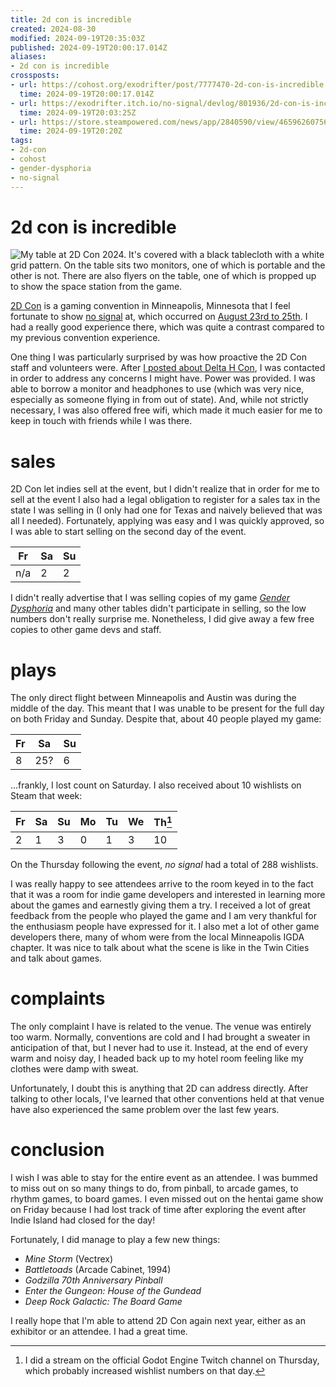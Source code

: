 ```yaml
---
title: 2d con is incredible
created: 2024-08-30
modified: 2024-09-19T20:35:03Z
published: 2024-09-19T20:00:17.014Z
aliases:
- 2d con is incredible
crossposts:
- url: https://cohost.org/exodrifter/post/7777470-2d-con-is-incredible
  time: 2024-09-19T20:00:17.014Z
- url: https://exodrifter.itch.io/no-signal/devlog/801936/2d-con-is-incredible
  time: 2024-09-19T20:03:25Z
- url: https://store.steampowered.com/news/app/2840590/view/4659626075682891816
  time: 2024-09-19T20:20Z
tags:
- 2d-con
- cohost
- gender-dysphoria
- no-signal
---
```


# 2d con is incredible

![My table at 2D Con 2024. It's covered with a black tablecloth with a white grid pattern. On the table sits two monitors, one of which is portable and the other is not. There are also flyers on the table, one of which is propped up to show the space station from the game.](20240919200017-table.jpg)

[2D Con](../notes/2d-con.md) is a gaming convention in Minneapolis, Minnesota that I feel fortunate to show [no signal](../press-kits/no-signal/index.md) at, which occurred on [August 23rd to 25th](20240616051537.md). I had a really good experience there, which was quite a contrast compared to my previous convention experience.

One thing I was particularly surprised by was how proactive the 2D Con staff and volunteers were. After [I posted about Delta H Con](20240716080346.md), I was contacted in order to address any concerns I might have. Power was provided. I was able to borrow a monitor and headphones to use (which was very nice, especially as someone flying in from out of state). And, while not strictly necessary, I was also offered free wifi, which made it much easier for me to keep in touch with friends while I was there.

# sales

2D Con let indies sell at the event, but I didn't realize that in order for me to sell at the event I also had a legal obligation to register for a sales tax in the state I was selling in (I only had one for Texas and naively believed that was all I needed). Fortunately, applying was easy and I was quickly approved, so I was able to start selling on the second day of the event.

| Fr | Sa | Su |
|----|----|----|
| n/a|  2 |  2 |

I didn't really advertise that I was selling copies of my game _[Gender Dysphoria](../press-kits/gender-dysphoria/index.md)_ and many other tables didn't participate in selling, so the low numbers don't really surprise me. Nonetheless, I did give away a few free copies to other game devs and staff.

# plays

The only direct flight between Minneapolis and Austin was during the middle of the day. This meant that I was unable to be present for the full day on both Friday and Sunday. Despite that, about 40 people played my game:

| Fr | Sa | Su |
|----|----|----|
|  8 | 25?|  6 |

...frankly, I lost count on Saturday. I also received about 10 wishlists on Steam that week:

| Fr | Sa | Su | Mo | Tu | We | Th[^1] |
|----|----|----|----|----|----|--------|
|  2 |  1 |  3 |  0 |  1 |  3 |     10 |

On the Thursday following the event, _no signal_ had a total of 288 wishlists.

I was really happy to see attendees arrive to the room keyed in to the fact that it was a room for indie game developers and interested in learning more about the games and earnestly giving them a try. I received a lot of great feedback from the people who played the game and I am very thankful for the enthusiasm people have expressed for it. I also met a lot of other game developers there, many of whom were from the local Minneapolis IGDA chapter. It was nice to talk about what the scene is like in the Twin Cities and talk about games.

# complaints

The only complaint I have is related to the venue. The venue was entirely too warm. Normally, conventions are cold and I had brought a sweater in anticipation of that, but I never had to use it. Instead, at the end of every warm and noisy day, I headed back up to my hotel room feeling like my clothes were damp with sweat.

Unfortunately, I doubt this is anything that 2D can address directly. After talking to other locals, I've learned that other conventions held at that venue have also experienced the same problem over the last few years.

# conclusion

I wish I was able to stay for the entire event as an attendee. I was bummed to miss out on so many things to do, from pinball, to arcade games, to rhythm games, to board games. I even missed out on the hentai game show on Friday because I had lost track of time after exploring the event after Indie Island had closed for the day!

Fortunately, I did manage to play a few new things:
- _Mine Storm_ (Vectrex)
- _Battletoads_ (Arcade Cabinet, 1994)
- _Godzilla 70th Anniversary Pinball_
- _Enter the Gungeon: House of the Gundead_
- _Deep Rock Galactic: The Board Game_

I really hope that I'm able to attend 2D Con again next year, either as an exhibitor or an attendee. I had a great time.

[^1]: I did a stream on the official Godot Engine Twitch channel on Thursday, which probably increased wishlist numbers on that day.
